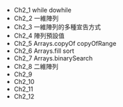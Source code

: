 * Ch2_1 while dowhile
* Ch2_2 一維陣列
* Ch2_3 一維陣列的多種宣告方式
* Ch2_4  陣列預設值
* Ch2_5  Arrays.copyOf copyOfRange 
* Ch2_6  Arrays.fill sort
* Ch2_7 Arrays.binarySearch
* Ch2_8 二維陣列
* Ch2_9
* Ch2_10
* Ch2_11
* Ch2_12
